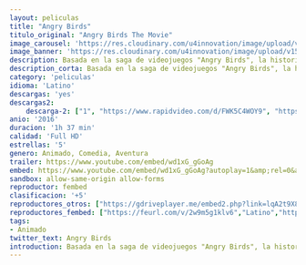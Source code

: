 ```yaml
---
layout: peliculas
title: "Angry Birds"
titulo_original: "Angry Birds The Movie"
image_carousel: 'https://res.cloudinary.com/u4innovation/image/upload/v1565148494/angryposter-min_oixxu7.jpg'
image_banner: 'https://res.cloudinary.com/u4innovation/image/upload/v1565148495/angrybirds-giant-yellow-slingshot-min_vdvpru.jpg'
description: Basada en la saga de videojuegos "Angry Birds", la historia se desarrolla en una isla poblada enteramente por aves felices que no vuelan... o casi enteramente. En este paraíso, Red, un pájaro con problemas de mal genio, el veloz Chuck y el volátil Bomb nunca han terminado de encajar. Pero, cuando la isla recibe la visita de unos misteriosos cerdos verdes, tendrán que ser estos insólitos marginados los que descubran qué traman esos cerdos.
description_corta: Basada en la saga de videojuegos "Angry Birds", la historia se desarrolla en una isla poblada enteramente por aves felices que no vuelan... o casi enteramente. En este paraíso, Red, un...
category: 'peliculas'
idioma: 'Latino'
descargas: 'yes'
descargas2:
    descarga-2: ["1", "https://www.rapidvideo.com/d/FWK5C4WOY9", "https://www.google.com/s2/favicons?domain=www.rapidvideo.com","RapidVideo","https://res.cloudinary.com/imbriitneysam/image/upload/v1541473684/mexico.png", "Latino", "Full HD"]
anio: '2016'
duracion: '1h 37 min'
calidad: 'Full HD'
estrellas: '5'
genero: Animado, Comedia, Aventura
trailer: https://www.youtube.com/embed/wd1xG_gGoAg
embed: https://www.youtube.com/embed/wd1xG_gGoAg?autoplay=1&amp;rel=0&amp;hd=1&border=0&wmode=opaque&enablejsapi=1&modestbranding=1&controls=1&showinfo=0
sandbox: allow-same-origin allow-forms
reproductor: fembed
clasificacion: '+5'
reproductores_otros: ["https://gdriveplayer.me/embed2.php?link=lqA2t9X8%252B3zr6jjcjmI9qQfYuCdpmS5hMCDIxdJ%252Bk96HpPKhFDSLYOMYKpyk4MXz09lkMLu8MSQWNAawG9X2lrVMMmtaMBIdbteiKuC23yq0Exbi47kHG4Rx3Y%252BE9nxncaJnUHg8Z%252B7y8ToRpdUeQ68pzsTJ4%252BaTlB5ih%252FhnAbVbX%252FFRjmovgclE7Xd8MNs0Q%253D","Latino","https://www.zembed.to/public/dist/asteroid.html?id=e0171117ca7029a0510d89453fb62ee6&title=The%20Angry%20Birds%20Movie","Latino","https://gdriveplayer.me/embed2.php?link=2sSei12tq9n%252BdVxfTX4hxg9AKidipg1Y6Bv7xllGVpO4gY%252FXeKzh7Z5xQqDYSvtJATY5X94QsmGdJRt6YUbep5dqXhr%252FBhMwkzahF66HyOsmmq%252Br2HSo0UlKnUJe9%252Bofr2eIO7S8b4KBK3AK6g%252FBiiZfz02J1UJsZfRXutQ1luAJGcL%252BiAXkDFRKBfN0FxQqX4uRNJhyhf%252FHJJzQpa8BdzEVL1OnvK2lr0%252B4gFdY8T6l5rPnEu6TZ3BNxyTl33x1xIf7TcH%252BTCKXUunmKnR8qa&button=no","Latino","https://movcloud.net/embed/ff-eeXXRK1Bn","Latino","https://mstream.press/36bitmsd3s1k","Latino"]
reproductores_fembed: ["https://feurl.com/v/2w9m5g1klv6","Latino","https://feurl.com/v/7yvw0m8-2xo","Latino"]
tags:
- Animado
twitter_text: Angry Birds
introduction: Basada en la saga de videojuegos "Angry Birds", la historia se desarrolla en una isla poblada enteramente por aves felices que no vuelan... o casi enteramente. En este paraíso, Red, un..
---
```












